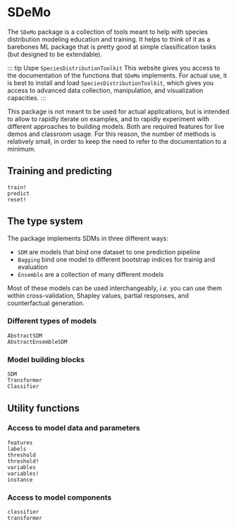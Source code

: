 # SDeMo

The `SDeMo` package is a collection of tools meant to help with species distribution
modeling education and training. It helps to think of it as a barebones ML package that is
pretty good at simple classification tasks (but designed to be extendable).

::: tip Uspe `SpeciesDistributionToolkit`
This website gives you access to the documentation of the functions that `SDeMo` implements.
For actual use, it is best to install and load `SpeciesDistributionToolkit`, which gives you
access to advanced data collection, manipulation, and visualization capacities.
:::

This package is not meant to be used for actual applications, but is intended to allow to
rapidly iterate on examples, and to rapidly experiment with different approaches to building
models. Both are required features for live demos and classroom usage. For this reason, the
number of methods is relatively small, in order to keep the need to refer to the
documentation to a minimum.

## Training and predicting

```@docs
train!
predict
reset!
```

## The type system

The package implements SDMs in three different ways:

- `SDM` are models that bind one dataset to one prediction pipeline
- `Bagging` bind one model to different bootstrap indices for trainig and evaluation
- `Ensemble` are a collection of many different models

Most of these models can be used interchangeably, *i.e.* you can use them within
cross-validation, Shapley values, partial responses, and counterfactual generation.


### Different types of models

```@docs
AbstractSDM
AbstractEnsembleSDM
```

### Model building blocks

```@docs
SDM
Transformer
Classifier
```

## Utility functions

### Access to model data and parameters

```@docs
features
labels
threshold
threshold!
variables
variables!
instance
```

### Access to model components

```@docs
classifier
transformer
```

